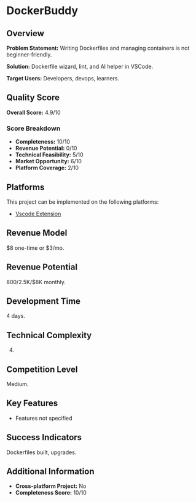 # DockerBuddy

## Overview
**Problem Statement:** Writing Dockerfiles and managing containers is not beginner-friendly.

**Solution:** Dockerfile wizard, lint, and AI helper in VSCode.

**Target Users:** Developers, devops, learners.

## Quality Score
**Overall Score:** 4.9/10

### Score Breakdown
- **Completeness:** 10/10
- **Revenue Potential:** 0/10
- **Technical Feasibility:** 5/10
- **Market Opportunity:** 6/10
- **Platform Coverage:** 2/10

## Platforms
This project can be implemented on the following platforms:
- [Vscode Extension](./platforms/vscode-extension/)

## Revenue Model
$8 one-time or $3/mo.

## Revenue Potential
$800/$2.5K/$8K monthly.

## Development Time
4 days.

## Technical Complexity
4.

## Competition Level
Medium.

## Key Features
- Features not specified

## Success Indicators
Dockerfiles built, upgrades.

## Additional Information
- **Cross-platform Project:** No
- **Completeness Score:** 10/10
